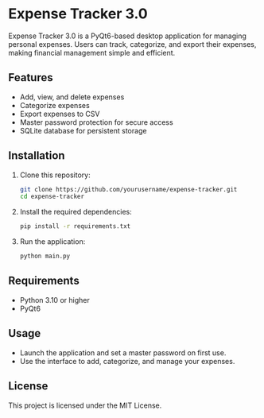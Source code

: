 
# Expense Tracker 3.0

Expense Tracker 3.0 is a PyQt6-based desktop application for managing personal expenses. Users can track, categorize, and export their expenses, making financial management simple and efficient.

## Features
- Add, view, and delete expenses
- Categorize expenses
- Export expenses to CSV
- Master password protection for secure access
- SQLite database for persistent storage

## Installation

1. Clone this repository:
   ```bash
   git clone https://github.com/yourusername/expense-tracker.git
   cd expense-tracker
   ```

2. Install the required dependencies:
   ```bash
   pip install -r requirements.txt
   ```

3. Run the application:
   ```bash
   python main.py
   ```

## Requirements
- Python 3.10 or higher
- PyQt6

## Usage
- Launch the application and set a master password on first use.
- Use the interface to add, categorize, and manage your expenses.

## License
This project is licensed under the MIT License.
